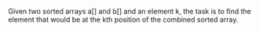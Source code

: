 Given two sorted arrays a[] and b[] and an element k, the task is to find the element that would be at the kth position of the combined sorted array.
